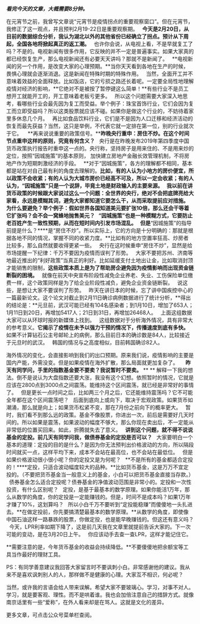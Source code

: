 ***看完今天的文章，大概需要8分钟。***
  
在元宵节之前，我曾写文章说“元宵节是疫情拐点的重要观察窗口”。但在元宵节，我修正了这一观点，并且预判2月19-22日是重要观察期。
 
**今天是2月20日，从目前的数据综合分析，我认为湖北以外的其他省份已经确立了拐点。预计从下周起，全国各地将掀起真正的返工潮。**
 
也许你会说，从电视上看，不是早就复工了吗？不是的。电视新闻有很多作用，它反映的并不一定是普遍事实。如果大家真的都已经恢复生产，那么电视新闻还有必要天天讲吗？那就不是新闻了。
 
**电视新闻的另一个作用，是改变大家的心理预期。**当你天天看到各地在生产的时候，畏惧心理就会逐渐消退。这是新闻在特殊时期的特殊作用。
 
当然，全面开工并不意味着效益的全面释放。比如饭店，它的亏损之路还长着呢。一定要全局性地理解疫情对经济的影响，**它绝对不是被按了暂停键这么简单！**有些行业不是员工想开工就能开工的，开工意味着老板亏更多。
 
所以这个问题需要大家深入地思考，看哪些行业会最先因为复工而受益。举个例子：珠宝首饰行业，它们会因为复工而立即受益吗？所以这类股票就应该不碰。如果你是做这个行业的，不妨待着家里多休息几个月。
 
再比如食品饮料行业，它们是不是因为人口迁移和经济活动的恢复而最先获益？当然，这只是举例，不代表它就一定排在第一位，别的行业就次于它。
  
**再来说说重要的政策信号。****昨晚央行重申：房住不炒。在这个时间节点重申这样的原则，究竟有何含义？**
 
央行是在昨晚发布2019年第四季度中国货币政策执行报告时重申这一点的。央行称，坚持房子是用来住的、不是用来炒的定位，按照“因城施策”的基本原则， 加快建立房地产金融长效管理机制，不将房地产作为短期刺激经济的手段。
 
**对于“因城施策”，各方的理解都不相同，基本都是站在对自己最有利的角度去理解的。**比如，有的人认为小地方的房价便宜，所以政策不会收紧；有的人认为大城市房价已经高不可及，所以一定会收紧；有的人认为，“因城施策”只是一个说辞，毕竟土地是财政输入的主要来源。
 
我以前在讲货币政策的时候跟大家说过这么一个问题：全世界的央行，绝对不会把底牌亮给大家看，永远是模糊其词，避免大家都知道它要怎么干，从而采取提前应对措施。
 
为什么要避免？举个例子：假如世界各国知道美元要扩张10倍，那么还会干等着它扩张吗？会不会一窝蜂地抛售美元？
 
“因城施策”也是一种模糊方式，它要防止老百姓产生一致性预期，从而在短时间内引发市场混乱。
 
但是**“因城施策”的指导前提是什么？****是“房住不炒”。所以实际上，它的方向是十分明确的：那就是根据各地不同的情况，掌握不同的收紧力度。**比如有的地方空置率狂高、炒房者比较多，那么自然就要收得更紧一些。
 
央行在这时候重申“房住不炒”，显然是给市场提醒一下纪律：千万不要因为疫情而误判了形势。
 
大家不要把苏州、济南等地最近推出的“利好政策”当真正的利好。比如延缓支付土地出让金，比如取消封顶才能销售的限制，**这些政策本质上是为了帮助房企避免因为疫情影响而出现资金链断裂的困境。**
 
就像在前天中央宣布阶段性减免企业养老、失业、工伤保险单位缴费一样，这个政策同样是为了给企业阶段性减负，避免企业资金链断裂。
 
说这些，是想让大家不要误判了形势。
 
昨天在讲日本的时候，忘了讲中国疾控中心的一篇最新论文。这个论文对截止到2月11日确诊病例数据进行了统计分析，**得出的结论是：**元旦前，武汉可能已经有104名感染者；到1月10日，增加了653人；1月11日到20日，再增加5417人；21日到31日，再增加26468人。
 
上面这组数据大家可以从环球时报的新媒体上找到。
 
这组数据对于分析海外情况，具有非常大的参考意义。**它揭示了疫情在未予以强力干预的情况下，传播速度到底有多快。**
 
如果不计算钻石公主号邮轮上的病例，那么目前日本的确诊数是84人，比较接近于元旦时的武汉。
 
韩国的情况与之高度相似，目前韩国确诊82人。
  
海外情况的变化，会直接影响到我们的出口预期。原来我们说，疫情影响的主要是国内产能，外需没变。但是如果疫情在海外扩散，那么局面就更加复杂了。
 
 
**昨天有同学问，手里的指数基金要不要卖？我说暂时不要卖。**
** **
解释一下我的想法。倒不是说认为大盘指数还要大涨，我没有这个幻想。依照暂时的情况，它就是应该在2800点到3000点之间震荡。能维持这个区间震荡，就已经是非常好的事情了。
 
但是更长一点时间之后，比如两三个月之后，它还能维持震荡吗？它不可能全年都在这个区间震荡吧？
 
后面到底向上或向下，取决于宏观政策。如果货币如潮涌，那么就是向上；如果货币松紧不变，那在7月份之前向下的概率更大。
 
暂时，我们看不到那么远的政策。基金不像股票，你进出一次，前后是需要好几天时间的。所以如果是震荡，如果波动的幅度不够大，那么你现在卖出后，不一定能从非常低的位置买回来。如此，折腾就失去了意义。
 
**讲到这个问题，就不得不说说基金的定投。前几天有同学问我，做债券基金的定投是否可以？**
 
大家要明白一个基本的道理：定投的目的是什么？是因为你无法预判出价格波动的方向，所以隔段时间就买一点，这样平均下来，成本不会站在最高位，也不会站在最低位。
 
但是如果价格波动很小很小呢？你的定投又是为何呢？
 
**不是所有的基金都适合定投的！****定投，只适合波动幅度较大的品种。**比如货币基金，这是万万不宜定投的。（不要把货币基金当一般意义上的基金，小白可以把货币基金直接当存款。）
 
债券基金怎么适合定投呢？债券基金的净值波动范围是非常小的。定投和一次性投资，有什么区别呢？
 
定投，是基于最基本的数学原理。如果你能活1万年，那么从数学的角度，你的定投是一定能赚钱的。但是，时间不是成本吗？如果1万年才赚了10%，这划算吗？
 
所以小白千万不要听到“定投能稳赚”而傻傻地一头扎进去。**在做定投前，你先要搞清楚最基本的数学原理。**从数学的角度，即使像中国石油这样一路暴跌的股票，你做定投，也是能早晚赚钱的。但这还有意义吗？
 
今天，LPR利率如期下降了，这是前几天我在文章里就提前告诉大家的。下一次可能的变动，是在3月20日上午。
 
你应该动手去查一查LPR，这样才能记住它。
  
**需要注意的是，今年货币基金的收益会持续降低。**不要傻傻地把余额宝等工具当作最好的理财工具。
  
PS：有同学善意建议我回答大家留言时不要讽刺小白。非常感谢他的建议。我从来不是喜欢讽刺别人的人，那样做不是健康的心理。大家互不相识，何必呢？
  
当然，或许我的言语会给人带来误解。希望大家不要玻璃心。学习，对事不对人。学习，就是要客观、理性。而不是哄着谁。我也会加倍注意自己的措辞方式。就像南京话里有一些“爱称”，在外人看来却是在骂人。这就是文化的差异。
  
更多文章，可点击公众号菜单栏查阅。